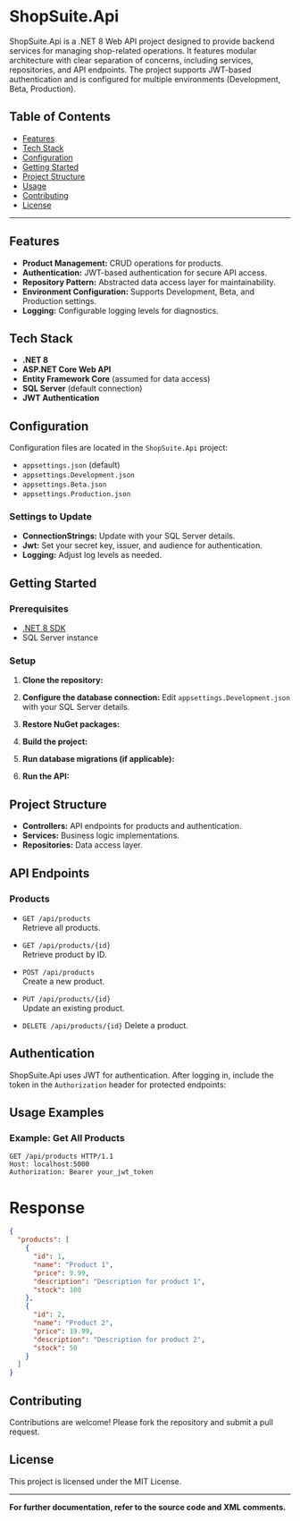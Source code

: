 # ShopSuite.Api

ShopSuite.Api is a .NET 8 Web API project designed to provide backend services for managing shop-related operations. It features modular architecture with clear separation of concerns, including services, repositories, and API endpoints. The project supports JWT-based authentication and is configured for multiple environments (Development, Beta, Production).

## Table of Contents

- [Features](#features)
- [Tech Stack](#tech-stack)
- [Configuration](#configuration)
- [Getting Started](#getting-started)
- [Project Structure](#project-structure)
- [Usage](#usage)
- [Contributing](#contributing)
- [License](#license)

---

## Features

- **Product Management:** CRUD operations for products.
- **Authentication:** JWT-based authentication for secure API access.
- **Repository Pattern:** Abstracted data access layer for maintainability.
- **Environment Configuration:** Supports Development, Beta, and Production settings.
- **Logging:** Configurable logging levels for diagnostics.

## Tech Stack

- **.NET 8**
- **ASP.NET Core Web API**
- **Entity Framework Core** (assumed for data access)
- **SQL Server** (default connection)
- **JWT Authentication**

## Configuration

Configuration files are located in the `ShopSuite.Api` project:

- `appsettings.json` (default)
- `appsettings.Development.json`
- `appsettings.Beta.json`
- `appsettings.Production.json`

### Settings to Update

- **ConnectionStrings:** Update with your SQL Server details.
- **Jwt:** Set your secret key, issuer, and audience for authentication.
- **Logging:** Adjust log levels as needed.

## Getting Started

### Prerequisites

- [.NET 8 SDK](https://dotnet.microsoft.com/download/dotnet/8.0)
- SQL Server instance

### Setup

1. **Clone the repository:**

2. **Configure the database connection:**
Edit `appsettings.Development.json` with your SQL Server details.

3. **Restore NuGet packages:**

4. **Build the project:**

5. **Run database migrations (if applicable):**

6. **Run the API:**

## Project Structure

- **Controllers:** API endpoints for products and authentication.
- **Services:** Business logic implementations.
- **Repositories:** Data access layer.

## API Endpoints

### Products

- `GET /api/products`  
Retrieve all products.

- `GET /api/products/{id}`  
Retrieve product by ID.

- `POST /api/products`  
Create a new product.

- `PUT /api/products/{id}`  
Update an existing product.

- `DELETE /api/products/{id}` 
Delete a product.

## Authentication

ShopSuite.Api uses JWT for authentication. After logging in, include the token in the `Authorization` header for protected endpoints:

## Usage Examples

### Example: Get All Products

```http
GET /api/products HTTP/1.1
Host: localhost:5000
Authorization: Bearer your_jwt_token
```

# Response
```json
{
  "products": [
    {
      "id": 1,
      "name": "Product 1",
      "price": 9.99,
      "description": "Description for product 1",
      "stock": 100
    },
    {
      "id": 2,
      "name": "Product 2",
      "price": 19.99,
      "description": "Description for product 2",
      "stock": 50
    }
  ]
}

```

## Contributing

Contributions are welcome! Please fork the repository and submit a pull request.

## License

This project is licensed under the MIT License.

---

**For further documentation, refer to the source code and XML comments.**
